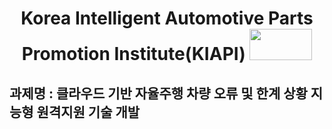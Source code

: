 <div align="center">
  
# Korea Intelligent Automotive Parts Promotion Institute(KIAPI) <img src="https://github.com/Yunhyeongseok-kiapi/KIAPI_dataset/assets/85465084/9304bae8-7878-4b71-853f-08cff6392d4e" width="100" height ="50">

</div>

## 과제명 : 클라우드 기반 자율주행 차량 오류 및 한계 상황 지능형 원격지원 기술 개발

